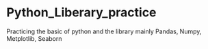 # Python_Liberary_practice
Practicing the basic of python and the library mainly Pandas, Numpy, Metplotlib, Seaborn
